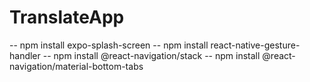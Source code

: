 # TranslateApp
 
-- npm install expo-splash-screen
-- npm install react-native-gesture-handler
-- npm install @react-navigation/stack
-- npm install @react-navigation/material-bottom-tabs